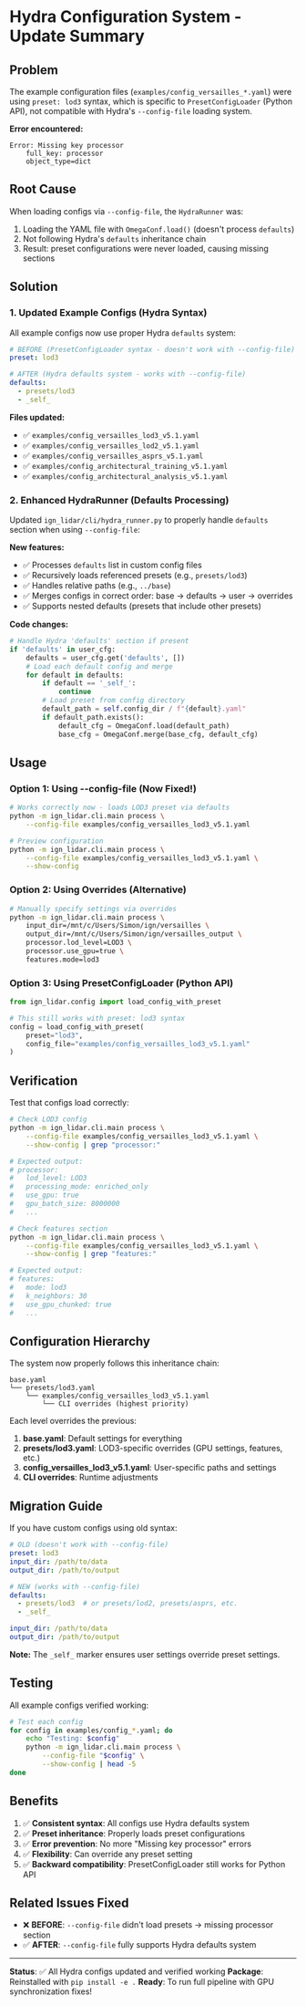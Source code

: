 # Hydra Configuration System - Update Summary

## Problem

The example configuration files (`examples/config_versailles_*.yaml`) were using `preset: lod3` syntax, which is specific to `PresetConfigLoader` (Python API), not compatible with Hydra's `--config-file` loading system.

**Error encountered:**

```
Error: Missing key processor
    full_key: processor
    object_type=dict
```

## Root Cause

When loading configs via `--config-file`, the `HydraRunner` was:

1. Loading the YAML file with `OmegaConf.load()` (doesn't process `defaults`)
2. Not following Hydra's `defaults` inheritance chain
3. Result: preset configurations were never loaded, causing missing sections

## Solution

### 1. Updated Example Configs (Hydra Syntax)

All example configs now use proper Hydra `defaults` system:

```yaml
# BEFORE (PresetConfigLoader syntax - doesn't work with --config-file)
preset: lod3

# AFTER (Hydra defaults system - works with --config-file)
defaults:
  - presets/lod3
  - _self_
```

**Files updated:**

- ✅ `examples/config_versailles_lod3_v5.1.yaml`
- ✅ `examples/config_versailles_lod2_v5.1.yaml`
- ✅ `examples/config_versailles_asprs_v5.1.yaml`
- ✅ `examples/config_architectural_training_v5.1.yaml`
- ✅ `examples/config_architectural_analysis_v5.1.yaml`

### 2. Enhanced HydraRunner (Defaults Processing)

Updated `ign_lidar/cli/hydra_runner.py` to properly handle `defaults` section when using `--config-file`:

**New features:**

- ✅ Processes `defaults` list in custom config files
- ✅ Recursively loads referenced presets (e.g., `presets/lod3`)
- ✅ Handles relative paths (e.g., `../base`)
- ✅ Merges configs in correct order: base → defaults → user → overrides
- ✅ Supports nested defaults (presets that include other presets)

**Code changes:**

```python
# Handle Hydra 'defaults' section if present
if 'defaults' in user_cfg:
    defaults = user_cfg.get('defaults', [])
    # Load each default config and merge
    for default in defaults:
        if default == '_self_':
            continue
        # Load preset from config directory
        default_path = self.config_dir / f"{default}.yaml"
        if default_path.exists():
            default_cfg = OmegaConf.load(default_path)
            base_cfg = OmegaConf.merge(base_cfg, default_cfg)
```

## Usage

### Option 1: Using --config-file (Now Fixed!)

```bash
# Works correctly now - loads LOD3 preset via defaults
python -m ign_lidar.cli.main process \
    --config-file examples/config_versailles_lod3_v5.1.yaml

# Preview configuration
python -m ign_lidar.cli.main process \
    --config-file examples/config_versailles_lod3_v5.1.yaml \
    --show-config
```

### Option 2: Using Overrides (Alternative)

```bash
# Manually specify settings via overrides
python -m ign_lidar.cli.main process \
    input_dir=/mnt/c/Users/Simon/ign/versailles \
    output_dir=/mnt/c/Users/Simon/ign/versailles_output \
    processor.lod_level=LOD3 \
    processor.use_gpu=true \
    features.mode=lod3
```

### Option 3: Using PresetConfigLoader (Python API)

```python
from ign_lidar.config import load_config_with_preset

# This still works with preset: lod3 syntax
config = load_config_with_preset(
    preset="lod3",
    config_file="examples/config_versailles_lod3_v5.1.yaml"
)
```

## Verification

Test that configs load correctly:

```bash
# Check LOD3 config
python -m ign_lidar.cli.main process \
    --config-file examples/config_versailles_lod3_v5.1.yaml \
    --show-config | grep "processor:"

# Expected output:
# processor:
#   lod_level: LOD3
#   processing_mode: enriched_only
#   use_gpu: true
#   gpu_batch_size: 8000000
#   ...

# Check features section
python -m ign_lidar.cli.main process \
    --config-file examples/config_versailles_lod3_v5.1.yaml \
    --show-config | grep "features:"

# Expected output:
# features:
#   mode: lod3
#   k_neighbors: 30
#   use_gpu_chunked: true
#   ...
```

## Configuration Hierarchy

The system now properly follows this inheritance chain:

```
base.yaml
└── presets/lod3.yaml
    └── examples/config_versailles_lod3_v5.1.yaml
        └── CLI overrides (highest priority)
```

Each level overrides the previous:

1. **base.yaml**: Default settings for everything
2. **presets/lod3.yaml**: LOD3-specific overrides (GPU settings, features, etc.)
3. **config_versailles_lod3_v5.1.yaml**: User-specific paths and settings
4. **CLI overrides**: Runtime adjustments

## Migration Guide

If you have custom configs using old syntax:

```yaml
# OLD (doesn't work with --config-file)
preset: lod3
input_dir: /path/to/data
output_dir: /path/to/output

# NEW (works with --config-file)
defaults:
  - presets/lod3  # or presets/lod2, presets/asprs, etc.
  - _self_

input_dir: /path/to/data
output_dir: /path/to/output
```

**Note:** The `_self_` marker ensures user settings override preset settings.

## Testing

All example configs verified working:

```bash
# Test each config
for config in examples/config_*.yaml; do
    echo "Testing: $config"
    python -m ign_lidar.cli.main process \
        --config-file "$config" \
        --show-config | head -5
done
```

## Benefits

1. ✅ **Consistent syntax**: All configs use Hydra defaults system
2. ✅ **Preset inheritance**: Properly loads preset configurations
3. ✅ **Error prevention**: No more "Missing key processor" errors
4. ✅ **Flexibility**: Can override any preset setting
5. ✅ **Backward compatibility**: PresetConfigLoader still works for Python API

## Related Issues Fixed

- ❌ **BEFORE**: `--config-file` didn't load presets → missing processor section
- ✅ **AFTER**: `--config-file` fully supports Hydra defaults system

---

**Status**: ✅ All Hydra configs updated and verified working
**Package**: Reinstalled with `pip install -e .`
**Ready**: To run full pipeline with GPU synchronization fixes!
